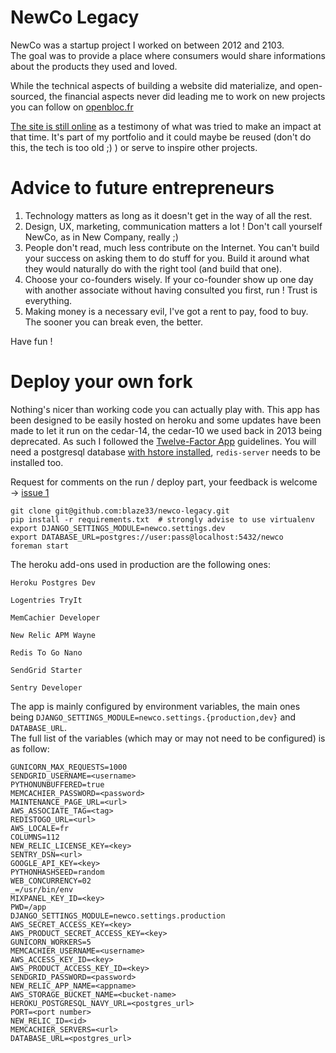 # NewCo Legacy

NewCo was a startup project I worked on between 2012 and 2103.  
The goal was to provide a place where consumers would share informations about the products they used and loved.

While the technical aspects of building a website did materialize, and open-sourced,
the financial aspects never did leading me to work on new projects you can follow on [openbloc.fr](http://openbloc.fr)

[The site is still online](http://newco-prod.herokuapp.com/) as a testimony of what was tried to make an impact at that time.
It's part of my portfolio and it could maybe be reused (don't do this, the tech is too old ;) )
or serve to inspire other projects.

# Advice to future entrepreneurs

1. Technology matters as long as it doesn't get in the way of all the rest.
2. Design, UX, marketing, communication matters a lot ! Don't call yourself NewCo,
   as in New Company, really ;)
3. People don't read, much less contribute on the Internet. You can't build your success
   on asking them to do stuff for you. Build it around what they would naturally do with
   the right tool (and build that one).
4. Choose your co-founders wisely. If your co-founder show up one day with another associate
   without having consulted you first, run ! Trust is everything.
5. Making money is a necessary evil, I've got a rent to pay, food to buy. The sooner you can break even, the better.

Have fun !

# Deploy your own fork

Nothing's nicer than working code you can actually play with. This app has been designed to be easily hosted on heroku and some updates have been made to let it run on the cedar-14, the cedar-10 we used back in 2013 being deprecated. As such I followed the [Twelve-Factor App](https://12factor.net/) guidelines.
You will need a postgresql database [with hstore installed](http://stackoverflow.com/a/11584751/343834), `redis-server` needs to be installed too.

Request for comments on the run / deploy part, your feedback is welcome → [issue 1](https://github.com/blaze33/newco-legacy/issues/1)

```
git clone git@github.com:blaze33/newco-legacy.git
pip install -r requirements.txt  # strongly advise to use virtualenv
export DJANGO_SETTINGS_MODULE=newco.settings.dev
export DATABASE_URL=postgres://user:pass@localhost:5432/newco
foreman start
```

The heroku add-ons used in production are the following ones:

    Heroku Postgres Dev

    Logentries TryIt

    MemCachier Developer

    New Relic APM Wayne

    Redis To Go Nano

    SendGrid Starter

    Sentry Developer

The app is mainly configured by environment variables, the main ones being `DJANGO_SETTINGS_MODULE=newco.settings.{production,dev}` and `DATABASE_URL`.  
The full list of the variables (which may or may not need to be configured) is as follow:
```
GUNICORN_MAX_REQUESTS=1000
SENDGRID_USERNAME=<username>
PYTHONUNBUFFERED=true
MEMCACHIER_PASSWORD=<password>
MAINTENANCE_PAGE_URL=<url>
AWS_ASSOCIATE_TAG=<tag>
REDISTOGO_URL=<url>
AWS_LOCALE=fr
COLUMNS=112
NEW_RELIC_LICENSE_KEY=<key>
SENTRY_DSN=<url>
GOOGLE_API_KEY=<key>
PYTHONHASHSEED=random
WEB_CONCURRENCY=02
_=/usr/bin/env
MIXPANEL_KEY_ID=<key>
PWD=/app
DJANGO_SETTINGS_MODULE=newco.settings.production
AWS_SECRET_ACCESS_KEY=<key>
AWS_PRODUCT_SECRET_ACCESS_KEY=<key>
GUNICORN_WORKERS=5
MEMCACHIER_USERNAME=<username>
AWS_ACCESS_KEY_ID=<key>
AWS_PRODUCT_ACCESS_KEY_ID=<key>
SENDGRID_PASSWORD=<password>
NEW_RELIC_APP_NAME=<appname>
AWS_STORAGE_BUCKET_NAME=<bucket-name>
HEROKU_POSTGRESQL_NAVY_URL=<postgres_url>
PORT=<port number>
NEW_RELIC_ID=<id>
MEMCACHIER_SERVERS=<url>
DATABASE_URL=<postgres_url>
```
